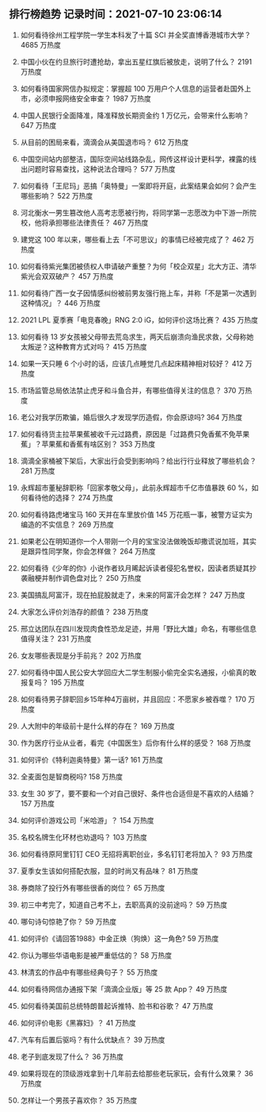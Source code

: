 
## 排行榜趋势 记录时间：2021-07-10 23:06:14
  
  1. 如何看待徐州工程学院一学生本科发了十篇 SCI 并全奖直博香港城市大学？ 4685 万热度
    
  2. 中国小伙在约旦旅行时遭抢劫，拿出五星红旗后被放走，说明了什么？ 2191 万热度
    
  3. 如何看待国家网信办拟规定：掌握超 100 万用户个人信息的运营者赴国外上市，必须申报网络安全审查？ 1987 万热度
    
  4. 中国人民银行全面降准，降准释放长期资金约 1 万亿元，会带来什么影响？ 647 万热度
    
  5. 从目前的困局来看，滴滴会从美国退市吗？ 612 万热度
    
  6. 中国空间站内部整洁，国际空间站线路杂乱，网传这样设计更科学，裸露的线出问题时容易查找，这种说法合理吗？ 577 万热度
    
  7. 如何看待「王尼玛」恶搞「奥特曼」一案即将开庭，此案结果会如何？会产生哪些影响？ 522 万热度
    
  8. 河北衡水一男生篡改他人高考志愿被行拘，将同学第一志愿改为中下游一所院校，他将承担哪些法律责任？ 467 万热度
    
  9. 建党这 100 年以来，哪些看上去「不可思议」的事情已经被完成了？ 462 万热度
    
  10. 如何看待紫光集团被债权人申请破产重整？为何「校企双星」北大方正、清华紫光会双双破产？ 457 万热度
    
  11. 如何看待广西一女子因情感纠纷被前男友强行拖上车，并称「不是第一次遇到这种情况」？ 446 万热度
    
  12. 2021 LPL 夏季赛「电竞春晚」RNG 2:0 iG，如何评价这场比赛？ 435 万热度
    
  13. 如何看待 13 岁女孩被父母带去荒岛求生，两天后崩溃向渔民求救，父母称她太叛逆？这种教育方式对吗？ 415 万热度
    
  14. 如果一天只睡 6 个小时的话，应该几点睡觉几点起床精神相对较好？ 412 万热度
    
  15. 市场监管总局依法禁止虎牙和斗鱼合并，有哪些值得关注的信息？ 370 万热度
    
  16. 老公对我学历欺骗，婚后很久才发现学历造假，你会原谅吗? 364 万热度
    
  17. 如何看待货主拉苹果蕉被收千元过路费，原因是「过路费只免香蕉不免苹果蕉」？苹果蕉和香蕉有啥区别？ 353 万热度
    
  18. 滴滴全家桶被下架后，大家出行会受到影响吗？给出行行业释放了哪些机会？ 281 万热度
    
  19. 永辉超市董秘辞职称「回家孝敬父母」，此前永辉超市千亿市值暴跌 60 %，如何看待他的选择？ 274 万热度
    
  20. 如何看待路虎堵宝马 160 天并在车里放价值 145 万花瓶一事，被警方证实为编造的不实信息？ 269 万热度
    
  21. 如果老公在明知道你一个人带刚一个月的宝宝没法做晚饭却撒谎说加班，其实是跟异性同学聚，你会怎样做？ 264 万热度
    
  22. 如何看待《少年的你》小说作者玖月晞起诉读者侵犯名誉权，因读者质疑其抄袭融梗并制作调色盘对比？ 250 万热度
    
  23. 美国搞乱阿富汗，现在拍屁股就走了，未来的阿富汗会怎样？ 247 万热度
    
  24. 大家怎么评价刘浩存的颜值？ 238 万热度
    
  25. 邢立达团队在四川发现肉食性恐龙足迹，并用「野比大雄」命名，有哪些信息值得关注？ 231 万热度
    
  26. 女友哪些表现是分手前兆？ 202 万热度
    
  27. 如何看待中国人民公安大学回应大二学生制服小偷完全实名通报，小偷真的敢报复吗？ 195 万热度
    
  28. 如何看待男子辞职回乡15年种4万亩树，并且回应：不愿家乡被吞噬？ 170 万热度
    
  29. 人大附中的年级前十是什么样的存在？ 169 万热度
    
  30. 作为医疗行业从业者，看完《中国医生》后你有什么样的感受？ 168 万热度
    
  31. 如何评价《特利迦奥特曼》第一话? 161 万热度
    
  32. 全麦面包是智商税吗? 158 万热度
    
  33. 女生 30 岁了，要不要和一个对自己很好、条件也合适但是不喜欢的人结婚？ 157 万热度
    
  34. 如何评价游戏公司「米哈游」？ 154 万热度
    
  35. 名校名牌生化环材也劝退吗？ 103 万热度
    
  36. 如何看待原阿里钉钉 CEO 无招将离职创业，多名钉钉老将加入？ 93 万热度
    
  37. 夏季女生该如何搭配衣服，显的时尚又有品味？ 81 万热度
    
  38. 券商除了投行外有哪些很香的岗位？ 65 万热度
    
  39. 初三中考完了，知道自己考不上，去职高真的没前途吗？ 59 万热度
    
  40. 哪句诗句惊艳了你？ 59 万热度
    
  41. 如何评价《请回答1988》中金正焕（狗焕）这一角色? 59 万热度
    
  42. 你认为哪些华语电影是被严重低估的？ 58 万热度
    
  43. 林清玄的作品中有哪些经典句子？ 55 万热度
    
  44. 如何看待网信办通报下架「滴滴企业版」等 25 款 App？ 49 万热度
    
  45. 如何看待美国前总统特朗普起诉推特、脸书和谷歌？ 47 万热度
    
  46. 如何评价电影《黑寡妇》？ 41 万热度
    
  47. 汽车有后置后驱吗？有什么优缺点？ 39 万热度
    
  48. 老子到底发现了什么？ 36 万热度
    
  49. 如果将现在的顶级游戏拿到十几年前去给那些老玩家玩，会有什么效果？ 36 万热度
    
  50. 怎样让一个男孩子喜欢你？ 35 万热度
    